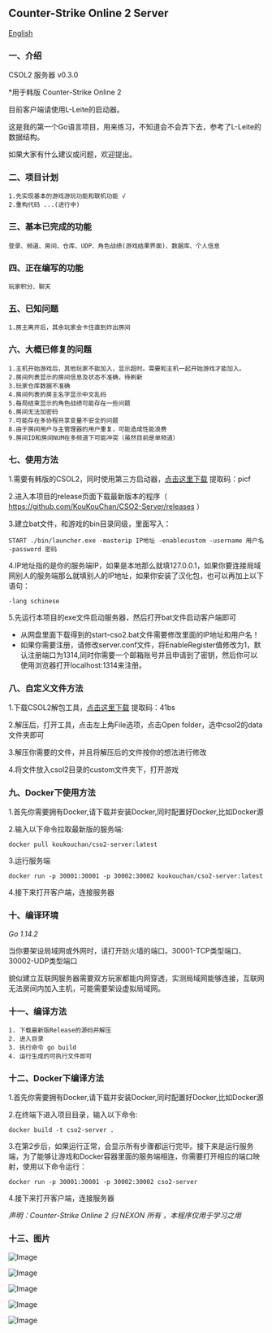 ## Counter-Strike Online 2 Server 

[English](./README.en.md)

### 一、介绍

CSOL2 服务器 v0.3.0

*用于韩版 Counter-Strike Online 2

目前客户端请使用L-Leite的启动器。

这是我的第一个Go语言项目，用来练习，不知道会不会弄下去，参考了L-Leite的数据结构。

如果大家有什么建议或问题，欢迎提出。

### 二、项目计划

    1.先实现基本的游戏游玩功能和联机功能 √
    2.重构代码 ...(进行中)

### 三、基本已完成的功能

    登录、频道、房间、仓库、UDP、角色战绩(游戏结果界面)、数据库、个人信息

### 四、正在编写的功能

    玩家积分、聊天

### 五、已知问题

    1.房主离开后，其余玩家会卡住直到炸出房间

### 六、大概已修复的问题

    1.主机开始游戏后，其他玩家不能加入，显示超时。需要和主机一起开始游戏才能加入。
    2.房间列表显示的房间信息及状态不准确，待刷新
    3.玩家仓库数据不准确
    4.房间列表的房主名字显示中文乱码
    5.每局结束显示的角色战绩可能存在一些问题
    6.房间无法加密码
    7.可能存在多协程共享变量不安全的问题
    8.由于房间用户与主管理器的用户重复，可能造成性能浪费
    9.房间ID和房间NUM在多频道下可能冲突（虽然目前是单频道）

### 七、使用方法

1.需要有韩版的CSOL2，同时使用第三方启动器，[点击这里下载](https://pan.baidu.com/s/13wEMinbj6E2Z9lds20NU3A) 提取码：picf

2.进入本项目的release页面下载最新版本的程序（ https://github.com/KouKouChan/CSO2-Server/releases ）

3.建立bat文件，和游戏的bin目录同级，里面写入：

```shell
START ./bin/launcher.exe -masterip IP地址 -enablecustom -username 用户名 -password 密码
```

4.IP地址指的是你的服务端IP，如果是本地那么就填127.0.0.1，如果你要连接局域网别人的服务端那么就填别人的IP地址，如果你安装了汉化包，也可以再加上以下语句：

```shell
-lang schinese
```

5.先运行本项目的exe文件启动服务器，然后打开bat文件启动客户端即可

- 从网盘里面下载得到的start-cso2.bat文件需要修改里面的IP地址和用户名！
- 如果你需要注册，请修改server.conf文件，将EnableRegister值修改为1，默认注册端口为1314,同时你需要一个邮箱账号并且申请到了密钥，然后你可以使用浏览器打开localhost:1314来注册。

### 八、自定义文件方法

1.下载CSOL2解包工具，[点击这里下载](https://pan.baidu.com/s/14q1SoIdHwp1casMWG2OS-w) 提取码：41bs

2.解压后，打开工具，点击左上角File选项，点击Open folder，选中csol2的data文件夹即可

3.解压你需要的文件，并且将解压后的文件按你的想法进行修改

4.将文件放入csol2目录的custom文件夹下，打开游戏

### 九、Docker下使用方法

1.首先你需要拥有Docker,请下载并安装Docker,同时配置好Docker,比如Docker源

2.输入以下命令拉取最新版的服务端:

```shell
docker pull koukouchan/cso2-server:latest
```

3.运行服务端

```shell
docker run -p 30001:30001 -p 30002:30002 koukouchan/cso2-server:latest
```

4.接下来打开客户端，连接服务器

### 十、编译环境

*Go 1.14.2*

当你要架设局域网或外网时，请打开防火墙的端口。30001-TCP类型端口、30002-UDP类型端口

貌似建立互联网服务器需要双方玩家都能内网穿透，实测局域网能够连接，互联网无法房间内加入主机，可能需要架设虚拟局域网。

### 十一、编译方法

```shell
1. 下载最新版Release的源码并解压
2. 进入目录
3. 执行命令 go build
4. 运行生成的可执行文件即可
```

### 十二、Docker下编译方法

1.首先你需要拥有Docker,请下载并安装Docker,同时配置好Docker,比如Docker源

2.在终端下进入项目目录，输入以下命令:

```shell
docker build -t cso2-server .
```

3.在第2步后，如果运行正常，会显示所有步骤都运行完毕。接下来是运行服务端，为了能够让游戏和Docker容器里面的服务端相连，你需要打开相应的端口映射，使用以下命令运行：

```shell
docker run -p 30001:30001 -p 30002:30002 cso2-server
```

4.接下来打开客户端，连接服务器

*声明：Counter-Strike Online 2 归 NEXON 所有 ，本程序仅用于学习之用*

### 十三、图片

![Image](./photos/main.png)

![Image](./photos/intro.png)

![Image](./photos/channel.png)

![Image](./photos/ingame.jpg)

![Image](./photos/result.jpg)
